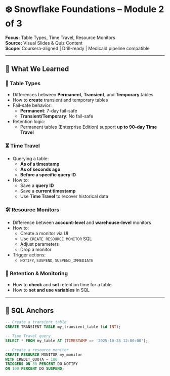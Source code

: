 # ❄️ Snowflake Foundations – Module 2 of 3  
**Focus:** Table Types, Time Travel, Resource Monitors  
**Source:** Visual Slides & Quiz Content  
**Scope:** Coursera-aligned | Drill-ready | Medicaid pipeline compatible

---

## 📘 What We Learned

### 🧩 Table Types
- Differences between **Permanent**, **Transient**, and **Temporary** tables
- How to **create** transient and temporary tables
- Fail-safe behavior:
  - **Permanent**: 7-day fail-safe
  - **Transient/Temporary**: No fail-safe
- Retention logic:
  - Permanent tables (Enterprise Edition) support **up to 90-day Time Travel**

### ⏳ Time Travel
- Querying a table:
  - **As of a timestamp**
  - **As of seconds ago**
  - **Before a specific query ID**
- How to:
  - Save a **query ID**
  - Save a **current timestamp**
  - Use **Time Travel** to recover historical data

### 🛠️ Resource Monitors
- Difference between **account-level** and **warehouse-level** monitors
- How to:
  - Create a monitor via UI
  - Use `CREATE RESOURCE MONITOR` SQL
  - Adjust parameters
  - Drop a monitor
- Trigger actions:
  - `NOTIFY`, `SUSPEND`, `SUSPEND_IMMEDIATE`

### 🧠 Retention & Monitoring
- How to **check** and **set** retention time for a table
- How to **set and use variables** in SQL

---

## 🧪 SQL Anchors

```sql
-- Create a transient table
CREATE TRANSIENT TABLE my_transient_table (id INT);

-- Time Travel query
SELECT * FROM my_table AT (TIMESTAMP => '2025-10-28 12:00:00');

-- Create a resource monitor
CREATE RESOURCE MONITOR my_monitor
WITH CREDIT_QUOTA = 100
TRIGGERS ON 80 PERCENT DO NOTIFY
ON 100 PERCENT DO SUSPEND;
